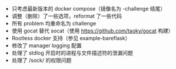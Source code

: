 - 只考虑最新版本的 docker compose（镜像名为 -challenge 结尾）
- 调整（删除）了一些选项，reformat 了一些代码
- 所有 problem 均重命名为 challenge
- 使用 gocat 替代 socat（使用 <https://github.com/taoky/gocat> 构建）
- Rootless docker 支持（参见 example-bareflask）
- 修改了 manager logging 配置
- 处理了 stdlog 开启时的进程与文件描述符的泄漏问题
- 处理了 /sock/ 的权限问题
